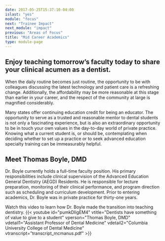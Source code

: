 ```yaml
---
date: 2017-05-25T15:37:10-04:00
islast: "yes"
module: "focus"
next: "Trainee Impact"
next_module: "impact"
previous: "Areas of Focus"
title: "Mid Career Academics"
type: module-page
---
```


## Enjoy teaching tomorrow’s faculty today to share your clinical acumen as a dentist.

When the daily routine becomes just routine, the opportunity to be with colleagues discussing the latest technology and patient care is a refreshing change. Additionally, the affordability may be more reasonable at this stage than earlier in your career, and the respect of the community at large is magnified considerably.

Many states offer continuing education credit for being an educator. The opportunity to serve as a trusted and reasonable mentor to dental students is not only a fascinating experience, but is also an extraordinary opportunity to be in touch your own values in the day-to-day world of private practice. Knowing what a current student is, or should be, contemplating when deciding whether to set up a practice or to seek advanced education specialty training can be immeasurably helpful.

## Meet Thomas Boyle, DMD

Dr. Boyle currently holds a full-time faculty position. His primary responsibilities include clinical supervision of the Advanced Education General Dentistry (AEGD) Residents. He is responsible for lecture preparation, monitoring of their clinical performance, and program direction such as scheduling and curriculum development. Prior to entering academics, Dr. Boyle was in private practice for thirty-one years.

Watch this video to learn how Dr. Boyle made the transition into teaching dentistry. {{< youtube id="pumkDIigEM4" vtitle="Dentists have something of value to give to a student" vperson="Thomas Boyle, DMD" vdetail1="Assistant Professor of Dental Medicine" vdetail2="Columbia University College of Dental Medicine" vtranscript="transcript_mcmanus.pdf" >}}
